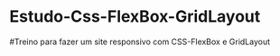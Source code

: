 # Estudo-Css-FlexBox-GridLayout

#Treino para fazer um site responsivo com CSS-FlexBox e GridLayout
